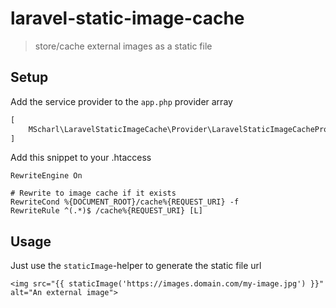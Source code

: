 # laravel-static-image-cache
> store/cache external images as a static file

## Setup

Add the service provider to the `app.php` provider array
```php
[
    MScharl\LaravelStaticImageCache\Provider\LaravelStaticImageCacheProvider::class,
]
```

Add this snippet to your .htaccess 
```apacheconfig
RewriteEngine On

# Rewrite to image cache if it exists
RewriteCond %{DOCUMENT_ROOT}/cache%{REQUEST_URI} -f
RewriteRule ^(.*)$ /cache%{REQUEST_URI} [L]
```


## Usage
Just use the `staticImage`-helper to generate the static file url

```blade
<img src="{{ staticImage('https://images.domain.com/my-image.jpg') }}" alt="An external image">
```

